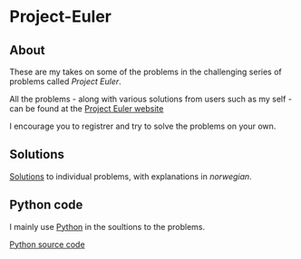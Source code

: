 # Project-Euler

## About
These are my takes on some of the problems in the challenging series of problems called *Project Euler*.

All the problems - along with various solutions from users such as my self - can be found at the [Project Euler website](https://projecteuler.net)

I encourage you to registrer and try to solve the problems on your own.


<!-- Built with -->

<!-- Language -->

## Solutions
[Solutions](https://github.com/Raspeball/Project-Euler/blob/master/md/projecteuler_main.md) to individual problems, with explanations in *norwegian*.

## Python code
I mainly use [Python](https://www.python.org) in the soultions to the problems.

[Python source code](https://github.com/Raspeball/Project-Euler/tree/master/py_source)
